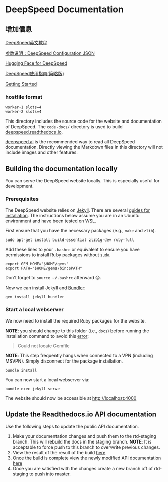 # DeepSpeed Documentation
## 增加信息
[DeepSpeed英文教程](https://deepspeed.readthedocs.io/en/latest/index.html#)  

[参数说明：DeepSpeed Configuration JSON](https://www.deepspeed.ai/docs/config-json/#zero-optimizations-for-fp16-training)  

[Hugging Face for DeepSpeed](https://huggingface.co/docs/transformers/main/main_classes/deepspeed)  

[DeepSpeed使用指南(简略版)](https://blog.csdn.net/weixin_43301333/article/details/127237122)  

[Getting Started](https://www.deepspeed.ai/getting-started/)  

### hostfile format
```
worker-1 slots=4
worker-2 slots=4

```
This directory includes the source code for the website and documentation of DeepSpeed. The `code-docs/` directory is used to build [deepspeed.readthedocs.io](https://deepspeed.readthedocs.io/en/latest/).

[deepspeed.ai](https://www.deepspeed.ai/) is the recommended way to read all DeepSpeed documentation. Directly viewing the Markdown files in this directory will not include images and other features.

## Building the documentation locally
You can serve the DeepSpeed website locally. This is especially useful for development.

### Prerequisites
The DeepSpeed website relies on [Jekyll](https://jekyllrb.com/). There are several [guides for installation](https://jekyllrb.com/docs/installation/). The instructions below assume you are in an Ubuntu environment and have been tested on WSL.

First ensure that you have the necessary packages (e.g., `make` and `zlib`).
```
sudo apt-get install build-essential zlib1g-dev ruby-full
```

Add these lines to your `.bashrc` or equivalent to ensure you have permissions to install Ruby packages without `sudo`.
```
export GEM_HOME="$HOME/gems"
export PATH="$HOME/gems/bin:$PATH"
```
Don't forget to `source ~/.bashrc` afterward 😊.


Now we can install Jekyll and [Bundler](https://bundler.io/):
```
gem install jekyll bundler
```

### Start a local webserver
We now need to install the required Ruby packages for the website.

**NOTE**: you should change to this folder (i.e., `docs`) before running the installation command to avoid this [error](https://stackoverflow.com/questions/10012181/bundle-install-returns-could-not-locate-gemfile/35157872):

> Could not locate Gemfile

**NOTE**: This step frequently hangs when connected to a VPN (including MSVPN). Simply disconnect for the package installation.


```
bundle install
```

You can now start a local webserver via:
```
bundle exec jekyll serve
```
The website should now be accessible at [http://localhost:4000](http://localhost:4000)


## Update the Readthedocs.io API documentation
Use the following steps to update the public API documentation.

1. Make your documentation changes and push them to the rtd-staging branch. This will rebuild the docs in the staging branch.
**NOTE**: It is acceptable to force push to this branch to overwrite previous changes.
2. View the result of the result of the build [here](https://readthedocs.org/projects/deepspeed/builds/)
3. Once the build is complete view the newly modified API documentation [here](https://deepspeed.readthedocs.io/en/rtd-staging/)
4. Once you are satisfied with the changes create a new branch off of rtd-staging to push into master.
